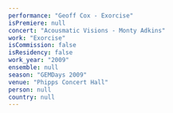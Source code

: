 ```yaml
---
performance: "Geoff Cox - Exorcise"
isPremiere: null
concert: "Acousmatic Visions - Monty Adkins"
work: "Exorcise"
isCommission: false
isResidency: false
work_year: "2009"
ensemble: null
season: "GEMDays 2009"
venue: "Phipps Concert Hall"
person: null
country: null
---
```


